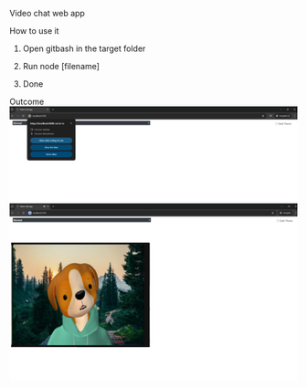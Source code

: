 Video chat web app

How to use it
1. Open gitbash in the target folder
 

2. Run node [filename]
 

3. Done 


Outcome
![image alt](https://github.com/Christian-Chow/Video_chat/blob/main/demo2.png)
![image alt](https://github.com/Christian-Chow/Video_chat/blob/main/demo1.png)
